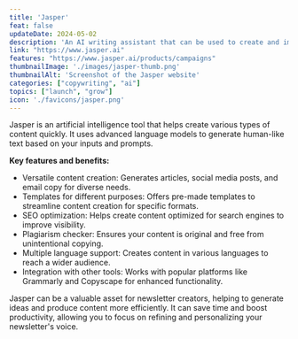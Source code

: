 ```yaml
---
title: 'Jasper'
feat: false
updateDate: 2024-05-02
description: 'An AI writing assistant that can be used to create and improve your newsletter copy. It can also be used for other marketing content, including blog posts, social media content, and website copy.'
link: "https://www.jasper.ai"
features: "https://www.jasper.ai/products/campaigns"
thumbnailImage: './images/jasper-thumb.png'
thumbnailAlt: 'Screenshot of the Jasper website'
categories: ["copywriting", "ai"]
topics: ["launch", "grow"]
icon: './favicons/jasper.png'
---
```


Jasper is an artificial intelligence tool that helps create various types of content quickly. It uses advanced language models to generate human-like text based on your inputs and prompts.

<b>Key features and benefits:</b>

- Versatile content creation: Generates articles, social media posts, and email copy for diverse needs.
- Templates for different purposes: Offers pre-made templates to streamline content creation for specific formats.
- SEO optimization: Helps create content optimized for search engines to improve visibility.
- Plagiarism checker: Ensures your content is original and free from unintentional copying.
- Multiple language support: Creates content in various languages to reach a wider audience.
- Integration with other tools: Works with popular platforms like Grammarly and Copyscape for enhanced functionality.

Jasper can be a valuable asset for newsletter creators, helping to generate ideas and produce content more efficiently. It can save time and boost productivity, allowing you to focus on refining and personalizing your newsletter's voice.